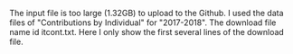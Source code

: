The input file is too large (1.32GB) to upload to the Github.
I used the data files of "Contributions by Individual" for "2017-2018".
The download file name id itcont.txt.
Here I only show the first several lines of the download file.
